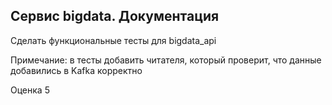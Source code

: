 ## Сервис bigdata. Документация

Сделать функциональные тесты для bigdata_api

Примечание:
в тесты добавить читателя, который проверит, что данные добавились в Kafka корректно

Оценка 5